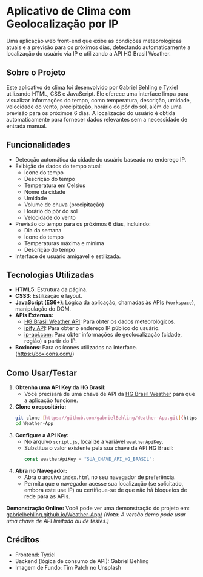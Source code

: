 # Aplicativo de Clima com Geolocalização por IP

Uma aplicação web front-end que exibe as condições meteorológicas atuais e a previsão para os próximos dias, detectando automaticamente a localização do usuário via IP e utilizando a API HG Brasil Weather.

## Sobre o Projeto

Este aplicativo de clima foi desenvolvido por Gabriel Behling e Tyxiel utilizando HTML, CSS e JavaScript. Ele oferece uma interface limpa para visualizar informações do tempo, como temperatura, descrição, umidade, velocidade do vento, precipitação, horário do pôr do sol, além de uma previsão para os próximos 6 dias. A localização do usuário é obtida automaticamente para fornecer dados relevantes sem a necessidade de entrada manual.

## Funcionalidades

* Detecção automática da cidade do usuário baseada no endereço IP.
* Exibição de dados do tempo atual:
    * Ícone do tempo
    * Descrição do tempo
    * Temperatura em Celsius
    * Nome da cidade
    * Umidade
    * Volume de chuva (precipitação)
    * Horário do pôr do sol
    * Velocidade do vento
* Previsão do tempo para os próximos 6 dias, incluindo:
    * Dia da semana
    * Ícone do tempo
    * Temperaturas máxima e mínima
    * Descrição do tempo
* Interface de usuário amigável e estilizada.

## Tecnologias Utilizadas

* **HTML5**: Estrutura da página.
* **CSS3**: Estilização e layout.
* **JavaScript (ES6+)**: Lógica da aplicação, chamadas às APIs (`Workspace`), manipulação do DOM.
* **APIs Externas:**
    * [HG Brasil Weather API](https://hgbrasil.com/status/weather): Para obter os dados meteorológicos.
    * [ipify API](https://www.ipify.org/): Para obter o endereço IP público do usuário.
    * [ip-api.com](https://ip-api.com/): Para obter informações de geolocalização (cidade, região) a partir do IP.
* **Boxicons**: Para os ícones utilizados na interface. (https://boxicons.com/)

## Como Usar/Testar

1.  **Obtenha uma API Key da HG Brasil:**
    * Você precisará de uma chave de API da [HG Brasil Weather](https://hgbrasil.com/status/weather) para que a aplicação funcione.
2.  **Clone o repositório:**
    ```bash
    git clone [https://github.com/gabrielBehling/Weather-App.git](https://github.com/gabrielBehling/Weather-App.git) # ou o repositório correto
    cd Weather-App
    ```
3.  **Configure a API Key:**
    * No arquivo `script.js`, localize a variável `weatherApiKey`.
    * Substitua o valor existente pela sua chave da API HG Brasil:
      ```javascript
      const weatherApiKey = "SUA_CHAVE_API_HG_BRASIL";
      ```
4.  **Abra no Navegador:**
    * Abra o arquivo `index.html` no seu navegador de preferência.
    * Permita que o navegador acesse sua localização (se solicitado, embora este use IP) ou certifique-se de que não há bloqueios de rede para as APIs.

**Demonstração Online:**
Você pode ver uma demonstração do projeto em: [gabrielbehling.github.io/Weather-App/](https://gabrielbehling.github.io/Weather-App/)
*(Nota: A versão demo pode usar uma chave de API limitada ou de testes.)*

## Créditos

* Frontend: Tyxiel
* Backend (lógica de consumo de API): Gabriel Behling
* Imagem de Fundo: Tim Patch no Unsplash

